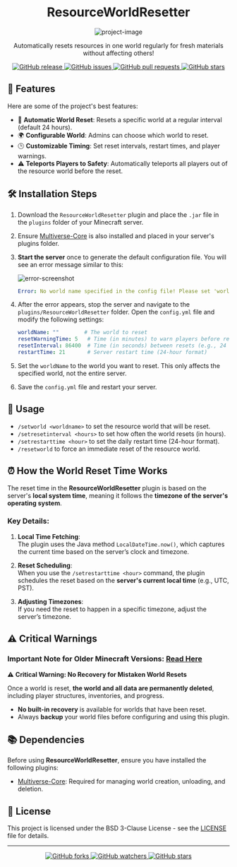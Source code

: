 <h1 align="center">ResourceWorldResetter</h1>

<p align="center">
  <img src="https://files.catbox.moe/xhfveh.png" alt="project-image">
</p>

<p align="center">
  Automatically resets resources in one world regularly for fresh materials without affecting others!
</p>

<p align="center">
  <a href="https://github.com/Lozaine/ResourceWorldResetter">
    <img src="https://img.shields.io/github/v/release/Lozaine/ResourceWorldResetter?style=for-the-badge" alt="GitHub release">
  </a>
  <a href="https://github.com/Lozaine/ResourceWorldResetter/issues">
    <img src="https://img.shields.io/github/issues/Lozaine/ResourceWorldResetter?style=for-the-badge" alt="GitHub issues">
  </a>
  <a href="https://github.com/Lozaine/ResourceWorldResetter/pulls">
    <img src="https://img.shields.io/github/issues-pr/Lozaine/ResourceWorldResetter?style=for-the-badge" alt="GitHub pull requests">
  </a>
  <a href="https://github.com/Lozaine/ResourceWorldResetter/stargazers">
    <img src="https://img.shields.io/github/stars/Lozaine/ResourceWorldResetter?style=for-the-badge" alt="GitHub stars">
  </a>
</p>

## 🚀 Features

Here are some of the project's best features:

- 🔄 **Automatic World Reset**: Resets a specific world at a regular interval (default 24 hours).
- 🌍 **Configurable World**: Admins can choose which world to reset.
- 🕒 **Customizable Timing**: Set reset intervals, restart times, and player warnings.
- ⚠️ **Teleports Players to Safety**: Automatically teleports all players out of the resource world before the reset.

## 🛠️ Installation Steps

1. Download the `ResourceWorldResetter` plugin and place the `.jar` file in the `plugins` folder of your Minecraft server.
2. Ensure [Multiverse-Core](https://dev.bukkit.org/projects/multiverse-core) is also installed and placed in your server's plugins folder.
3. **Start the server** once to generate the default configuration file. You will see an error message similar to this:
   
   ![error-screenshot](https://files.catbox.moe/k6wcnt.png)

   ```yaml
   Error: No world name specified in the config file! Please set 'worldName' in the config.yml.
   ```

4. After the error appears, stop the server and navigate to the `plugins/ResourceWorldResetter` folder. Open the `config.yml` file and modify the following settings:

   ```yaml
   worldName: ""        # The world to reset
   resetWarningTime: 5   # Time (in minutes) to warn players before reset
   resetInterval: 86400  # Time (in seconds) between resets (e.g., 24 hours = 86400)
   restartTime: 21       # Server restart time (24-hour format)
   ```

5. Set the `worldName` to the world you want to reset. This only affects the specified world, not the entire server.
6. Save the `config.yml` file and restart your server.

## 🔧 Usage

- `/setworld <worldname>` to set the resource world that will be reset.
- `/setresetinterval <hours>` to set how often the world resets (in hours).
- `/setrestarttime <hour>` to set the daily restart time (24-hour format).
- `/resetworld` to force an immediate reset of the resource world.

## ⏰ How the World Reset Time Works

The reset time in the **ResourceWorldResetter** plugin is based on the server's **local system time**, meaning it follows the **timezone of the server's operating system**. 

### Key Details:
1. **Local Time Fetching**:  
   The plugin uses the Java method `LocalDateTime.now()`, which captures the current time based on the server’s clock and timezone.

2. **Reset Scheduling**:  
   When you use the `/setrestarttime <hour>` command, the plugin schedules the reset based on the **server's current local time** (e.g., UTC, PST).

3. **Adjusting Timezones**:  
   If you need the reset to happen in a specific timezone, adjust the server’s timezone.

## ⚠️ Critical Warnings

### Important Note for Older Minecraft Versions: [Read Here](https://loz-seas-organization.gitbook.io/resourcesworldresetter/important-note-for-older-minecraft-versions/quickstart)

⚠️ **Critical Warning: No Recovery for Mistaken World Resets**

Once a world is reset, **the world and all data are permanently deleted**, including player structures, inventories, and progress.

- **No built-in recovery** is available for worlds that have been reset. 
- Always **backup** your world files before configuring and using this plugin.

## 📚 Dependencies

Before using **ResourceWorldResetter**, ensure you have installed the following plugins:

- [Multiverse-Core](https://dev.bukkit.org/projects/multiverse-core): Required for managing world creation, unloading, and deletion.


## 📄 License

This project is licensed under the BSD 3-Clause License - see the [LICENSE](LICENSE) file for details.

---

<p align="center">
  <a href="https://github.com/Lozaine/ResourceWorldResetter">
    <img src="https://img.shields.io/github/forks/Lozaine/ResourceWorldResetter?style=social" alt="GitHub forks">
  </a>
  <a href="https://github.com/Lozaine/ResourceWorldResetter">
    <img src="https://img.shields.io/github/watchers/Lozaine/ResourceWorldResetter?style=social" alt="GitHub watchers">
  </a>
  <a href="https://github.com/Lozaine/ResourceWorldResetter/stargazers">
    <img src="https://img.shields.io/github/stars/Lozaine/ResourceWorldResetter?style=social" alt="GitHub stars">
  </a>
</p>
